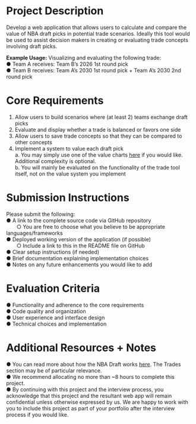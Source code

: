 # Project Description

Develop a web application that allows users to calculate and compare the value of NBA draft
picks in potential trade scenarios. Ideally this tool would be used to assist decision makers in
creating or evaluating trade concepts involving draft picks.

**Example Usage:** Visualizing and evaluating the following trade:<br>
● Team A receives: Team B’s 2026 1st round pick<br>
● Team B receives: Team A’s 2030 1st round pick + Team A’s 2030 2nd round pick

# Core Requirements

1. Allow users to build scenarios where (at least 2) teams exchange draft picks
2. Evaluate and display whether a trade is balanced or favors one side
3. Allow users to save trade concepts so that they can be compared to other concepts
4. Implement a system to value each draft pick<br>
    a. You may simply use one of the value charts [here](http://nbasense.com/draft-pick-trade-value/2/kevin-pelton-2) if you would like. Additional complexity is optional.<br>
    b. You will mainly be evaluated on the functionality of the trade tool itself, not on the value system you implement

# Submission Instructions

Please submit the following:<br>
● A link to the complete source code via GitHub repository<br>
    &emsp;&emsp;○ You are free to choose what you believe to be appropriate languages/frameworks<br>
● Deployed working version of the application (if possible)<br>
    &emsp;&emsp;○ Include a link to this in the README file on GitHub<br>
● Clear setup instructions (if needed)<br>
● Brief documentation explaining implementation choices<br>
● Notes on any future enhancements you would like to add<br>

# Evaluation Criteria

● Functionality and adherence to the core requirements<br>
● Code quality and organization<br>
● User experience and interface design<br>
● Technical choices and implementation<br>


# Additional Resources + Notes


● You can read more about how the NBA Draft works [here](https://en.wikipedia.org/wiki/NBA_draft). The Trades section may be of
particular relevance.<br>
● We recommend allocating no more than ~8 hours to complete this project.<br>
● By continuing with this project and the interview process, you acknowledge that this project and the resultant web app will remain confidential unless otherwise expressed by us. We are happy to work with you to include this project as part of your portfolio after the interview process if you would like.

